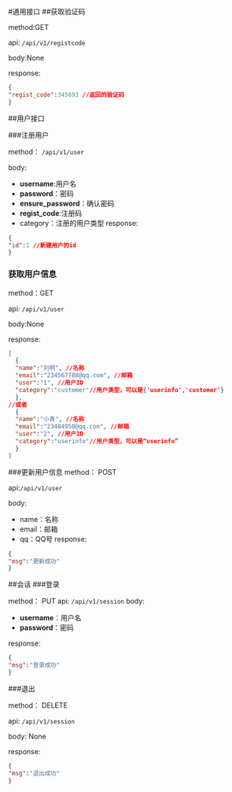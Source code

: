 #通用接口
##获取验证码

method:GET

api: `/api/v1/registcode`

body:None

response:
```json
{
"regist_code":345693 //返回的验证码
}
```

##用户接口

###注册用户

method： `/api/v1/user`

body:
- **username**:用户名
- **password**：密码
- **ensure_password**：确认密码
- **regist_code**:注册码
- category：注册的用户类型
response:
```json
{
"id":1 //新建用户的id
}
```

### 获取用户信息

method：GET

api: `/api/v1/user`

body:None

response:
```json
[
  {
  "name":"刘明", //名称
  "email":"234567788@qq.com", //邮箱
  "user":"1", //用户ID
  "category":"customer"//用户类型，可以是{'userinfo','customer'}
  },
//或者
  {
  "name":"小青", //名称
  "email":"23484950@qq.com", //邮箱
  "user":"2", //用户ID
  "category":"userinfo"//用户类型，可以是“userinfo”
  }
]
```

###更新用户信息
method： POST

api:`/api/v1/user`

body:
- name：名称
- email：邮箱
- qq：QQ号
response:
```json
{
"msg":"更新成功"
}
```

##会话
###登录

method： PUT
api: `/api/v1/session`
body:
- **username**：用户名
- **password**：密码

response:
```json
{
"msg":"登录成功"
}
```


###退出

method： DELETE

api:  `/api/v1/session`

body: None

response:
```json
{
"msg":"退出成功"
}
```
